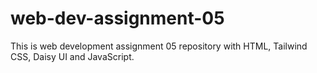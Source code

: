 # web-dev-assignment-05
This is web development assignment 05 repository with HTML, Tailwind CSS, Daisy UI and JavaScript.  

